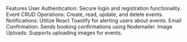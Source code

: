 Features
User Authentication: Secure login and registration functionality.
Event CRUD Operations: Create, read, update, and delete events.
Notifications: Utilize React Toastify for alerting users about events.
Email Confirmation: Sends booking confirmations using Nodemailer.
Image Uploads: Supports uploading images for events.
